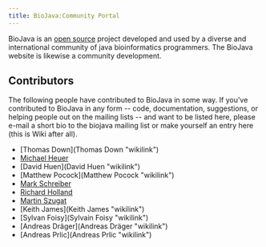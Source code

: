 ```yaml
---
title: BioJava:Community Portal
---
```


BioJava is an [open source](wp:open_source "wikilink") project developed
and used by a diverse and international community of java bioinformatics
programmers. The BioJava website is likewise a community development.

Contributors
------------

The following people have contributed to BioJava in some way. If you've
contributed to BioJava in any form -- code, documentation, suggestions,
or helping people out on the mailing lists -- and want to be listed
here, please e-mail a short bio to the biojava mailing list or make
yourself an entry here (this is Wiki after all).

-   [Thomas Down](Thomas Down "wikilink")
-   [Michael Heuer](User:Heuermh "wikilink")
-   [David Huen](David Huen "wikilink")
-   [Matthew Pocock](Matthew Pocock "wikilink")
-   [Mark Schreiber](User:Mark "wikilink")
-   [Richard Holland](User:Rholland "wikilink")
-   [Martin Szugat](User:Martin "wikilink")
-   [Keith James](Keith James "wikilink")
-   [Sylvan Foisy](Sylvain Foisy "wikilink")
-   [Andreas Dräger](Andreas Dräger "wikilink")
-   [Andreas Prlic](Andreas Prlic "wikilink")

